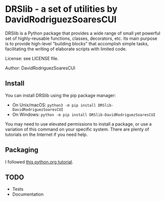 # DRSlib - a set of utilities by DavidRodriguezSoaresCUI

DRSlib is a Python package that provides a wide range of small
yet powerful set of highly-reusable functions, classes, 
decorators, etc. Its main purpose is to provide high-level
"building blocks" that accomplish simple tasks, facilitating
the writing of elaborate scripts with limited code.

License: see LICENSE file.

Author: DavidRodriguezSoaresCUI

## Install

You can install DRSlib using the pip package manager:
- On Unix/macOS: ```python3 -m pip install DRSlib-DavidRodriguezSoaresCUI```
- On Windows: ```python -m pip install DRSlib-DavidRodriguezSoaresCUI```

You may need to use elevated permissions to install a package, or use a variation of this command on your specific system. There are plenty of tutorials on the Internet if you need help.


## Packaging

I followed [this python.org tutorial](https://packaging.python.org/tutorials/packaging-projects/).


## TODO

- Tests
- Documentation 